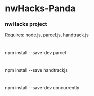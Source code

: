 # nwHacks-Panda
### nwHacks project

 Requires: node.js, parcel.js, handtrack.js 
 #
 npm install --save-dev parcel 
 #
 npm install --save handtrackjs
 #
 npm install --save-dev concurrently

